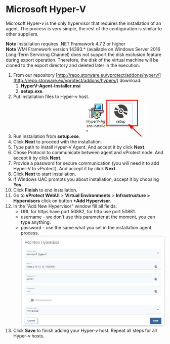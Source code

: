 # Microsoft Hyper-V

Microsoft Hyper-v is the only hypervisor that requires the installation of an agent. The process is very simple, the rest of the configuration is similar to other suppliers.

**Note** Installation requires .NET Framework 4.7.2 or higher   
 **Note** WMI Framework version 14393.\* \(available on Windows Server 2016 Long-Term Servicing Channel\) does not support the disk exclusion feature during export operation. Therefore, the disk of the virtual machine will be cloned to the export directory and deleted later in the execution.   


1. From our repository [http://repo.storware.eu/vprotect/addons/hyperv/](http://repo.storware.eu/vprotect/addons/hyperv/) download:
   1. **HyperV-Agent-Installer.msi**
   2. **setup.exe**.
2. Put installation files to Hyper-v host.
3. Run installation from **setup.exe**. ![](../../../.gitbook/assets/image.png)
4. Click **Next** to proceed with the installation.
5. Type path to install Hyper-V Agent. And accept it by click **Next**.
6. Chose Protocol to communicate between agent and vProtect node. And accept it by click **Next**.
7. Provide a password for secure communication \(you will need it to add Hyper-V to vProtect\). And accept it by click **Next**.
8. Click **Next** to start installation.
9. If Windows UAC prompts you about installation, accept it by choosing **Yes**.
10. Click **Finish** to end installation.
11. Go to **vProtect WebUI** &gt; **Virtual Environments** &gt; **Infrastructure &gt; Hypervisors** click on button **+Add Hypervisor**.
12. In the "Add New Hypervisor" window fill all fields:
    * URL for https have port 50882, for http use port 50881.
    * username - we don't use this parameter at the moment, you can type anything.
    * password - use the same what you set in the installation agent process. ![](../../../.gitbook/assets/protected-platforms-vm-hyperv%20%281%29.jpg)
13. Click **Save** to finish adding your Hyper-v host. Repeat all steps for all Hyper-v hosts.

